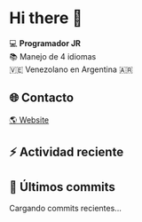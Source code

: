 # Hi there 👋

 :computer: **Programador JR**  
 :books: Manejo de 4 idiomas  
 🇻🇪 Venezolano en Argentina 🇦🇷  

## 🌐 Contacto

[🌎 Website](https://github.com/carlosrios23)

## ⚡ Actividad reciente

<!--START_SECTION:activity-->
<!--END_SECTION:activity-->

## 📝 Últimos commits

<!--COMMITS_SECTION_START-->
Cargando commits recientes...
<!--COMMITS_SECTION_END-->

